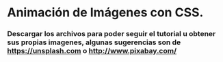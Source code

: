# Animación de Imágenes con CSS.

### Descargar los archivos para poder seguir el tutorial u obtener sus propias imagenes, algunas sugerencias son de https://unsplash.com o http://www.pixabay.com/

